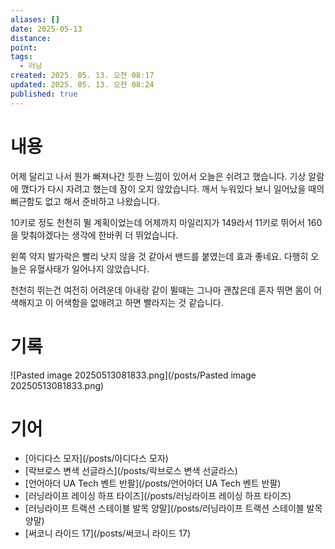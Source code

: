 ```yaml
---
aliases: []
date: 2025-05-13
distance:
point:
tags:
  - 러닝
created: 2025. 05. 13. 오전 08:17
updated: 2025. 05. 13. 오전 08:24
published: true
---
```


# 내용

어제 달리고 나서 뭔가 빠져나간 듯한 느낌이 있어서 오늘은 쉬려고 했습니다. 기상 알람에 깼다가 다시 자려고 했는데 잠이 오지 않았습니다. 깨서 누워있다 보니 일어났을 때의 뻐근함도 없고 해서 준비하고 나왔습니다.

10키로 정도 천천히 뛸 계획이었는데 어제까지 마일리지가 149라서 11키로 뛰어서 160을 맞춰야겠다는 생각에 한바퀴 더 뛰었습니다.

왼쪽 약지 발가락은 빨리 낫지 않을 것 같아서 밴드를 붙였는데 효과 좋네요. 다행히 오늘은 유혈사태가 일어나지 않았습니다.

천천히 뛰는건 여전히 어려운데 아내랑 같이 뛸때는 그나마 괜찮은데 혼자 뛰면 몸이 어색해지고 이 어색함을 없애려고 하면 빨라지는 것 같습니다.

# 기록

![Pasted image 20250513081833.png](/posts/Pasted image 20250513081833.png)

# 기어

- [아디다스 모자](/posts/아디다스 모자)
- [락브로스 변색 선글라스](/posts/락브로스 변색 선글라스)
- [언어아더 UA Tech 벤트 반팔](/posts/언어아더 UA Tech 벤트 반팔)
- [러닝라이프 레이싱 하프 타이즈](/posts/러닝라이프 레이싱 하프 타이즈)
- [러닝라이프 트랙션 스테이블 발목 양말](/posts/러닝라이프 트랙션 스테이블 발목 양말)
- [써코니 라이드 17](/posts/써코니 라이드 17)
